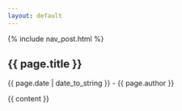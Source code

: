 ```yaml
---
layout: default
---
```

{% include nav_post.html %}
## {{ page.title }}
{{ page.date | date_to_string }} - {{ page.author }}

{{ content }}
